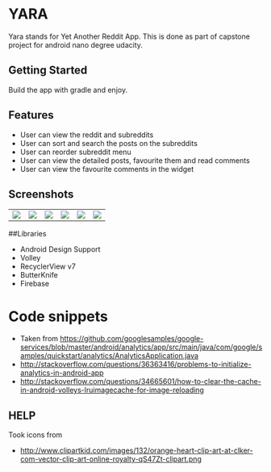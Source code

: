 # YARA
Yara stands for Yet Another Reddit App. This is done as part of capstone project for android nano degree udacity.

## Getting Started
Build the app with gradle and enjoy.

## Features
- User can view the reddit and subreddits
- User can sort and search the posts on the subreddits
- User can reorder subreddit menu
- User can view the detailed posts, favourite them and read comments
- User can view the favourite comments in the widget

Screenshots
------------
<table>  <tr>    <td><img src="https://raw.githubusercontent.com/kinshuk4/Yara/master/screenshots/front_screen.png"/></td>    <td><img src="https://raw.githubusercontent.com/kinshuk4/Yara/master/screenshots/subreddit_view.png"/></td>    <td><img src="https://raw.githubusercontent.com/kinshuk4/Yara/master/screenshots/detailed_view.png"/></td>    <td><img src="https://raw.githubusercontent.com/kinshuk4/Yara/master/screenshots/detailed_view_comment.png"/></td>    <td><img src="https://raw.githubusercontent.com/kinshuk4/Yara/master/screenshots/search.png"/></td>    <td><img src="https://raw.githubusercontent.com/kinshuk4/Yara/master/screenshots/sort.png"/></td>  </tr></table>

##Libraries

- Android Design Support
- Volley
- RecyclerView v7
- ButterKnife
- Firebase


# Code snippets
- Taken from https://github.com/googlesamples/google-services/blob/master/android/analytics/app/src/main/java/com/google/samples/quickstart/analytics/AnalyticsApplication.java
- http://stackoverflow.com/questions/36363416/problems-to-initialize-analytics-in-android-app
- http://stackoverflow.com/questions/34665601/how-to-clear-the-cache-in-android-volleys-lruimagecache-for-image-reloading

## HELP
Took icons from 
- http://www.clipartkid.com/images/132/orange-heart-clip-art-at-clker-com-vector-clip-art-online-royalty-qS47Zt-clipart.png

